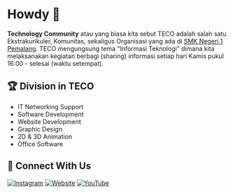 # Howdy :wave:

**Technology Community** atau yang biasa kita sebut TECO adalah salah satu Ekstrakurikuler, Komunitas, sekaligus Organisasi yang ada di [SMK Negeri 1 Pemalang](https://github.com/smkn1pml). TECO mengungsung tema "Informasi Teknologi" dimana kita melaksanakan kegiatan berbagi (sharing) informasi setiap hari Kamis pukul 16:00 - selesai (waktu setempat).

## :trophy: Division in TECO

- IT Networking Support
- Software Development
- Website Development
- Graphic Design
- 2D & 3D Animation
- Office Software

## :call_me_hand: Connect With Us

[![Instagram](https://img.shields.io/badge/Instagram-%238a3ab9.svg?style=for-the-badge&logo=instagram&logoColor=white)](https://www.instagram.com/teco.pro)
[![Website](https://img.shields.io/badge/Website-%23ffffff.svg?style=for-the-badge&logo=google-chrome&logoColor=black)](https://teco.smkn1pml.sch.id)
[![YouTube](https://img.shields.io/badge/YouTube-%23ff0000.svg?style=for-the-badge&logo=youtube&logoColor=white)](https://www.youtube.com/channel/UCMe6MkEYMzLSiucVpd23YBA)
